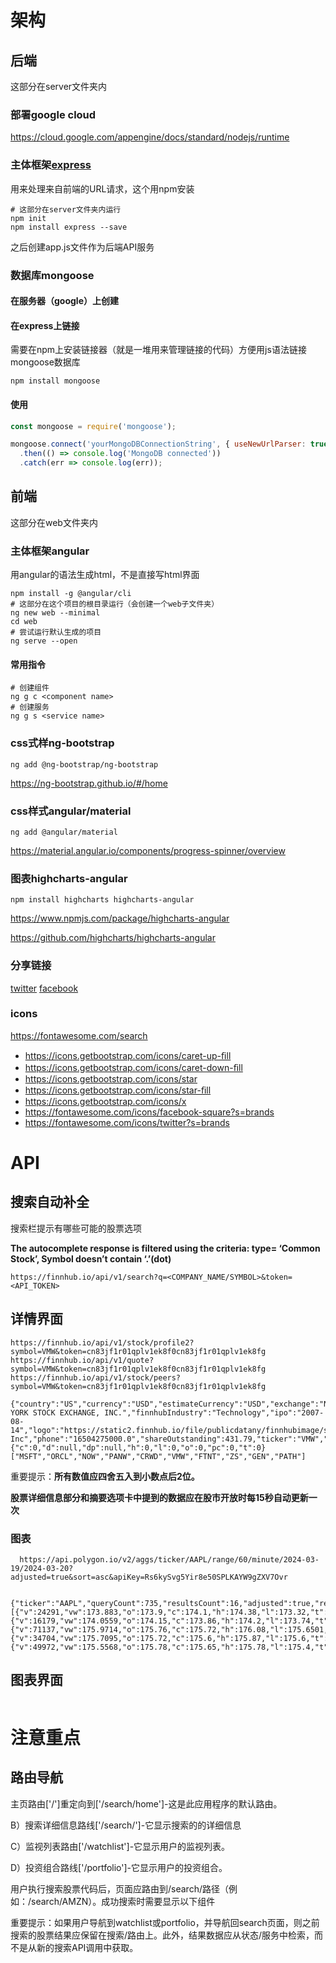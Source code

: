 # 架构

## 后端

这部分在server文件夹内

### 部署google cloud

https://cloud.google.com/appengine/docs/standard/nodejs/runtime

### 主体框架[express](https://expressjs.com/en/guide/routing.html)

用来处理来自前端的URL请求，这个用npm安装

```shell
# 这部分在server文件夹内运行
npm init
npm install express --save
```

之后创建app.js文件作为后端API服务

### 数据库mongoose

#### 在服务器（google）上创建

#### 在express上链接

需要在npm上安装链接器（就是一堆用来管理链接的代码）方便用js语法链接mongoose数据库

```shell
npm install mongoose
```

#### 使用

```js
const mongoose = require('mongoose');

mongoose.connect('yourMongoDBConnectionString', { useNewUrlParser: true, useUnifiedTopology: true })
  .then(() => console.log('MongoDB connected'))
  .catch(err => console.log(err));
```

## 前端

这部分在web文件夹内

### 主体框架angular

用angular的语法生成html，不是直接写html界面

```shell
npm install -g @angular/cli
# 这部分在这个项目的根目录运行（会创建一个web子文件夹）
ng new web --minimal
cd web
# 尝试运行默认生成的项目
ng serve --open
```

#### 常用指令

```
# 创建组件
ng g c <component name>
# 创建服务
ng g s <service name>
```

### css式样ng-bootstrap

```shell
ng add @ng-bootstrap/ng-bootstrap
```

https://ng-bootstrap.github.io/#/home

### css样式angular/material

```shell
ng add @angular/material
```

https://material.angular.io/components/progress-spinner/overview

### 图表highcharts-angular

```shell
npm install highcharts highcharts-angular
```

https://www.npmjs.com/package/highcharts-angular

https://github.com/highcharts/highcharts-angular

### 分享链接

[twitter](https://developer.twitter.com/en/docs/twitter-for-websites/tweet-button/overview)
[facebook](https://developers.facebook.com/docs/plugins/share-button)

### icons

https://fontawesome.com/search
- https://icons.getbootstrap.com/icons/caret-up-ﬁll
- https://icons.getbootstrap.com/icons/caret-down-ﬁll
- https://icons.getbootstrap.com/icons/star
- https://icons.getbootstrap.com/icons/star-ﬁll
- https://icons.getbootstrap.com/icons/x
- https://fontawesome.com/icons/facebook-square?s=brands
- https://fontawesome.com/icons/twitter?s=brands

# API

## 搜索自动补全

搜索栏提示有哪些可能的股票选项

**The autocomplete response is filtered using the criteria: type= ‘Common Stock’, Symbol doesn’t contain ‘.’(dot)**

```
https://finnhub.io/api/v1/search?q=<COMPANY_NAME/SYMBOL>&token=<API_TOKEN>
```

## 详情界面

```
https://finnhub.io/api/v1/stock/profile2?symbol=VMW&token=cn83jf1r01qplv1ek8f0cn83jf1r01qplv1ek8fg
https://finnhub.io/api/v1/quote?symbol=VMW&token=cn83jf1r01qplv1ek8f0cn83jf1r01qplv1ek8fg
https://finnhub.io/api/v1/stock/peers?symbol=VMW&token=cn83jf1r01qplv1ek8f0cn83jf1r01qplv1ek8fg

{"country":"US","currency":"USD","estimateCurrency":"USD","exchange":"NEW YORK STOCK EXCHANGE, INC.","finnhubIndustry":"Technology","ipo":"2007-08-14","logo":"https://static2.finnhub.io/file/publicdatany/finnhubimage/stock_logo/VMW.svg","marketCapitalization":61521.364654,"name":"VMware Inc","phone":"16504275000.0","shareOutstanding":431.79,"ticker":"VMW","weburl":"https://www.vmware.com/"}
{"c":0,"d":null,"dp":null,"h":0,"l":0,"o":0,"pc":0,"t":0}
["MSFT","ORCL","NOW","PANW","CRWD","VMW","FTNT","ZS","GEN","PATH"]
```



重要提示：**所有数值应四舍五入到小数点后2位。**

**股票详细信息部分和摘要选项卡中提到的数据应在股市开放时每15秒自动更新一次**

### 图表

```shell
  https://api.polygon.io/v2/aggs/ticker/AAPL/range/60/minute/2024-03-19/2024-03-20?adjusted=true&sort=asc&apiKey=Rs6kySvg5Yir8e50SPLKAYW9gZXV7Ovr
  
  {"ticker":"AAPL","queryCount":735,"resultsCount":16,"adjusted":true,"results":[{"v":24291,"vw":173.883,"o":173.9,"c":174.1,"h":174.38,"l":173.32,"t":1710835200000,"n":900},{"v":16179,"vw":174.0559,"o":174.15,"c":173.86,"h":174.2,"l":173.74,"t":1710838800000,"n":491},{"v":71137,"vw":175.9714,"o":175.76,"c":175.72,"h":176.08,"l":175.6501,"t":1710882000000,"n":732},{"v":34704,"vw":175.7095,"o":175.72,"c":175.6,"h":175.87,"l":175.6,"t":1710885600000,"n":764},{"v":49972,"vw":175.5568,"o":175.78,"c":175.65,"h":175.78,"l":175.4,"t":1710889200000,"n":948}],"status":"DELAYED","request_id":"4020b3513eeb64ec708977aa4c3a4add","count":16}
```

## 图表界面

```shell
```



# 注意重点

## 路由导航

主页路由['/']重定向到['/search/home']-这是此应用程序的默认路由。

B）搜索详细信息路线['/search/<ticker>']-它显示搜索的<ticker>的详细信息

C）监视列表路由['/watchlist']-它显示用户的监视列表。

D）投资组合路线['/portfolio']-它显示用户的投资组合。

用户执行搜索股票代码后，页面应路由到/search/<ticker>路径（例如：/search/AMZN）。成功搜索时需要显示以下组件

重要提示：如果用户导航到watchlist或portfolio，并导航回search页面，则之前搜索的股票结果应保留在搜索/<ticker>路由上。此外，结果数据应从状态/服务中检索，而不是从新的搜索API调用中获取。